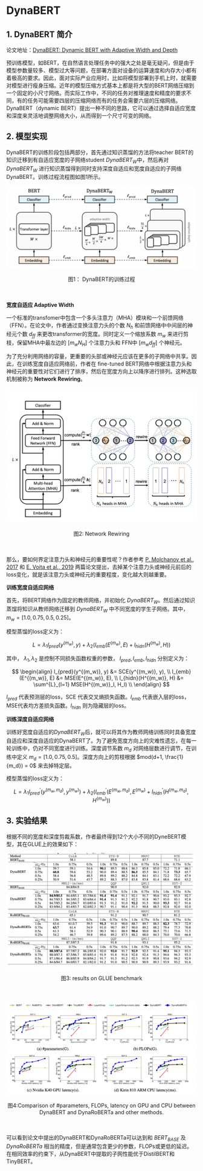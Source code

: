 # DynaBERT

## 1. DynaBERT 简介

论文地址：[DynaBERT: Dynamic BERT with Adaptive Width and Depth](https://arxiv.org/pdf/2004.04037.pdf)

预训练模型，如BERT，在自然语言处理任务中的强大之处是毫无疑问，但是由于模型参数量较多、模型过大等问题，在部署方面对设备的运算速度和内存大小都有着极高的要求。因此，面对实际产业应用时，比如将模型部署到手机上时，就需要对模型进行瘦身压缩。近年的模型压缩方式基本上都是将大型的BERT网络压缩到一个固定的小尺寸网络。而实际工作中，不同的任务对推理速度和精度的要求不同，有的任务可能需要四层的压缩网络而有的任务会需要六层的压缩网络。DynaBERT（dynamic BERT）提出一种不同的思路，它可以通过选择自适应宽度和深度来灵活地调整网络大小，从而得到一个尺寸可变的网络。

## 2. 模型实现

DynaBERT的训练阶段包括两部分，首先通过知识蒸馏的方法将teacher BERT的知识迁移到有自适应宽度的子网络student $DynaBERT_W$中，然后再对 $DynaBERT_W$ 进行知识蒸馏得到同时支持深度自适应和宽度自适应的子网络 DynaBERT。训练过程流程图如图1所示。

![parameter counts](../../../images/model_compress/model_distill/DynaBERT/DynaBERT.png)

<center>图1： DynaBERT的训练过程</center><br></br>

**宽度自适应 Adaptive Width**

一个标准的transfomer中包含一个多头注意力（MHA）模块和一个前馈网络（FFN）。在论文中，作者通过变换注意力头的个数 $N_h$ 和前馈网络中中间层的神经元个数 $d_{ff}$ 来更改transformer的宽度。同时定义一个缩放系数 $m_w$ 来进行剪枝，保留MHA中最左边的 $[m_wN_H]$ 个注意力头和 FFN中 $[m_wd_{ff}]$ 个神经元。

为了充分利用网络的容量，更重要的头部或神经元应该在更多的子网络中共享。因此，在训练宽度自适应网络前，作者在 fine-tuned BERT网络中根据注意力头和神经元的重要性对它们进行了排序，然后在宽度方向上以降序进行排列。这种选取机制被称为 **Network Rewiring**。

![parameter counts](../../../images/model_compress/model_distill/DynaBERT/Network_Rewiring.png)

<center>图2: Network Rewiring</center><br></br>

那么，要如何界定注意力头和神经元的重要性呢？作者参考 [P. Molchanov et al., 2017](https://arxiv.org/pdf/1611.06440.pdf) 和 [E. Voita et al., 2019](https://arxiv.org/pdf/1804.07461.pdf) 两篇论文提出，去掉某个注意力头或神经元前后的loss变化，就是该注意力头或神经元的重要程度，变化越大则越重要。

**训练宽度自适应网络**

首先，将BERT网络作为固定的教师网络，并初始化 $DynaBERT_W$。然后通过知识蒸馏将知识从教师网络迁移到 $DynaBERT_W$ 中不同宽度的学生子网络。其中，$m_w = [1.0, 0.75, 0.5, 0.25]$。

模型蒸馏的loss定义为：


$$
L = \lambda_1l_{pred}(y^{(m_w)}, y) + \lambda_2(l_{emb}(E^{(m_w)},E) + l_{hidn}(H^{(m_w)}, H))
$$

其中， $\lambda_1, \lambda_2$ 是控制不同损失函数权重的参数， $l_{pred}, l_{emb}, l_{hidn}$ 分别定义为：


$$
\begin{align}
l_{pred}(y^{(m_w)}, y) &= SCE(y^{(m_w)}, y), \\
l_{emb}(E^{(m_w)}, E) &= MSE(E^{(m_w)}, E), \\
l_{hidn}(H^{(m_w)}, H) &= \sum^{L}_{l=1} MSE(H^{(m_w)}_l, H_l) \\
\end{align}
$$


$l_{pred}$ 代表预测层的loss，SCE 代表交叉熵损失函数。$l_{emb}$ 代表嵌入层的loss，MSE代表均方差损失函数。$l_{hidn}$ 则为隐藏层的loss。

**训练深度自适应网络**

训练好宽度自适应的$DynaBERT_W$后，就可以将其作为教师网络训练同时具备宽度自适应和深度自适应的DynaBERT了。为了避免宽度方向上的灾难性遗忘，在每一轮训练中，仍对不同宽度进行训练。深度调节系数 $m_d$ 对网络层数进行调节，在训练中定义 $m_d = [1.0, 0.75, 0.5]$。深度方向上的剪枝根据 $mod(d+1, \frac{1}{m_d}) = 0$ 来去掉特定层。

模型蒸馏的loss定义为：


$$
L = \lambda_1l^{'}_{pred}(y^{(m_w,m_d)},y^{(m_w)}) + \lambda_2(l^{'}_{emb}(E^{(m_w,m_d)},E^{(m_w)}+l^{'}_{hidn}(H^{(m_w,m_d)},H^{(m_w)}))
$$


## 3. 实验结果

根据不同的宽度和深度剪裁系数，作者最终得到12个大小不同的DyneBERT模型，其在GLUE上的效果如下：

![result_on_glue](../../../images/model_compress/model_distill/DynaBERT/result_on_glue.png)

<center>图3: results on GLUE benchmark</center><br></br>

![comparasion](../../../images/model_compress/model_distill/DynaBERT/comparasion.png)

<center>图4:Comparison of #parameters, FLOPs, latency on GPU and CPU between DynaBERT and DynaRoBERTa and other methods.</center><br></br>

 可以看到论文中提出的DynaBERT和DynaRoBERTa可以达到和 $BERT_{BASE}$ 及 $DynaRoBERTa$ 相当的精度，但是通常包含更少的参数，FLOPs或更低的延迟。在相同效率的约束下，从DynaBERT中提取的子网性能优于DistilBERT和TinyBERT。

